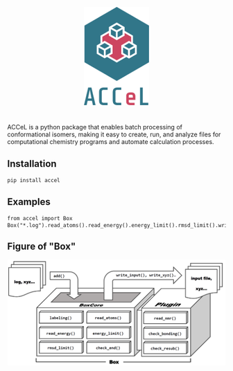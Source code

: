<p align="center">
  <img src="./images/logo.svg" alt="ACCeL" width="150px">
</p>

#
ACCeL is a python package that enables batch processing of conformational isomers, making it easy to create, run, and analyze files for computational chemistry programs and automate calculation processes.
## Installation
```
pip install accel
```
## Examples
```
from accel import Box
Box("*.log").read_atoms().read_energy().energy_limit().rmsd_limit().write_input("template_file.inp")
```
## Figure of "Box"
![Box](./images/box_figure.png)
